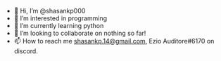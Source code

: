 - 👋 Hi, I’m @shasankp000
- 👀 I’m interested in programming
- 🌱 I’m currently learning python
- 💞️ I’m looking to collaborate on nothing so far!
- 📫 How to reach me shasankp.14@gmail.com, Ezio Auditore#6170 on discord.

<!---
shasankp000/shasankp000 is a ✨ special ✨ repository because its `README.md` (this file) appears on your GitHub profile.
You can click the Preview link to take a look at your changes.
--->
